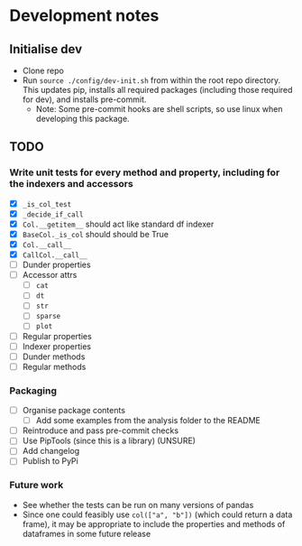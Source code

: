 # Development notes

## Initialise dev

- Clone repo
- Run `source ./config/dev-init.sh` from within the root repo directory. This updates pip, installs all required packages (including those required for dev), and installs pre-commit.
  - Note: Some pre-commit hooks are shell scripts, so use linux when developing this package.

## TODO

### Write unit tests for every method and property, including for the indexers and accessors

- [x] `_is_col_test`
- [x] `_decide_if_call`
- [x] `Col.__getitem__` should act like standard df indexer
- [x] `BaseCol._is_col` should should be True
- [x] `Col.__call__`
- [x] `CallCol.__call__`
- [ ] Dunder properties
- [ ] Accessor attrs
  - [ ] `cat`
  - [ ] `dt`
  - [ ] `str`
  - [ ] `sparse`
  - [ ] `plot`
- [ ] Regular properties
- [ ] Indexer properties
- [ ] Dunder methods
- [ ] Regular methods

### Packaging

- [ ] Organise package contents
  - [ ] Add some examples from the analysis folder to the README
- [ ] Reintroduce and pass pre-commit checks
- [ ] Use PipTools (since this is a library) (UNSURE)
- [ ] Add changelog
- [ ] Publish to PyPi

### Future work

- See whether the tests can be run on many versions of pandas
- Since one could feasibly use `col(["a", "b"])` (which could return a data frame), it may be appropriate to include the properties and methods of dataframes in some future release
